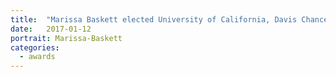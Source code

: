 ```yaml
---
title:  "Marissa Baskett elected University of California, Davis Chancellor's Fellow, 2017-2022"
date:   2017-01-12
portrait: Marissa-Baskett
categories:
  - awards
---
```

